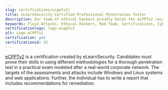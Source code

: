 ```yaml
---
slug: certifications/ecpptv2/
title: eLearnSecurity Certified Professional Penetration Tester
description: Our team of ethical hackers proudly holds the eCPPTv2 (eLearnSecurity Certified Professional Penetration Tester) certification, among many others.
keywords: Fluid Attacks, Ethical Hackers, Red Team, Certifications, Cybersecurity, Pentesters, Whitehat Hackers, Ecppt
certificationlogo: logo-ecpptv2
alt: Logo eCPPTv2
certification: yes
certificationid: 15
---
```


[eCPPTv2](https://elearnsecurity.com/product/ecpptv2-certification/)
is a certification created by eLearnSecurity.
Candidates must prove their skills
in using different methodologies for a thorough penetration test
in a practical exam modeled after a real-world corporate network.
The targets of the assessments and attacks include Windows and Linux systems
and web applications.
Further,
the individual has to write a report
that includes recommendations for remediation.
